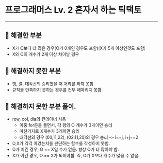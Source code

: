 # 프로그래머스 Lv. 2 혼자서 하는 틱택토
---------------
## 🎉 해결한 부분
- X가 O보다 더 많은 경우(O가 0개인 경우도 포함)(X가 5개 이상인것도 포함)
- X와 O의 개수가 2개 이상 차이날 경우

## 🎉 해결하지 못한 부분
- 행, 열, 대각선의 승리했을 때 처리를 하지 못함.
- 규칙을 만족하지 못하는 경우를 전부 헤아리지 못함.

## 🎉 해결하지 못한 부분 풀이.
- row, col, dia의 컨테이너 사용
	- 이중 for문을 돌면서, 각 행의 O 개수가 3개이면 승리
	- 마찬가지로 X개수가 3개이면 승리
	- 대각선의 경우 (00,11,22), (02,11,20)의 경우 승리 -> i==j, i+j==2
- O,X가 각각 이겼는지를 판단하는 함수를 작성하지 못함.
- O가 이긴 경우, O == X일 수가 없음. 항상 O가 더 많아야 함.
- X가 이긴 경우, O == X가 되어야함. 즉, O가 X보다 개수가 많을 수 없음.